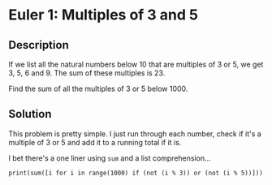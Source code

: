 # Euler 1: Multiples of 3 and 5

## Description

If we list all the natural numbers below 10 that are multiples of 3 or 5, we get 3, 5, 6 and 9. The sum of these multiples is 23.

Find the sum of all the multiples of 3 or 5 below 1000.

## Solution
This problem is pretty simple. I just run through each number,
check if it's a multiple of 3 or 5 and add it to a running total
if it is.

I bet there's a one liner using `sum` and a list comprehension...

`print(sum([i for i in range(1000) if (not (i % 3)) or (not (i % 5))]))`